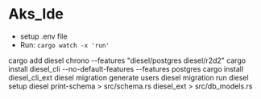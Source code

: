 # Aks_Ide

- setup .env file
- Run: `cargo watch -x 'run'`

cargo add diesel chrono --features "diesel/postgres diesel/r2d2"
cargo install diesel_cli --no-default-features --features postgres
cargo install diesel_cli_ext
diesel migration generate users
diesel migration run
diesel setup
diesel print-schema > src/schema.rs
diesel_ext > src/db_models.rs
